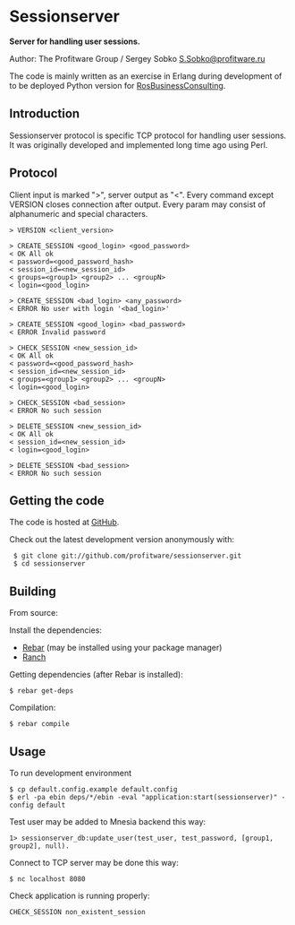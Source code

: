 Sessionserver
=============

**Server for handling user sessions.**

Author: The Profitware Group / Sergey Sobko <S.Sobko@profitware.ru>

The code is mainly written as an exercise in Erlang during development of to be deployed Python version for 
[RosBusinessConsulting](http://rbcholding.com/).

## Introduction

Sessionserver protocol is specific TCP protocol for handling user sessions. It was originally developed and implemented
long time ago using Perl.

## Protocol

Client input is marked ">", server output as "<". Every command except VERSION closes connection after output.
Every param may consist of alphanumeric and special characters.

```
> VERSION <client_version>

> CREATE_SESSION <good_login> <good_password> 
< OK All ok
< password=<good_password_hash>
< session_id=<new_session_id>
< groups=<group1> <group2> ... <groupN>
< login=<good_login>

> CREATE_SESSION <bad_login> <any_password> 
< ERROR No user with login '<bad_login>'

> CREATE_SESSION <good_login> <bad_password> 
< ERROR Invalid password

> CHECK_SESSION <new_session_id>
< OK All ok
< password=<good_password_hash>
< session_id=<new_session_id>
< groups=<group1> <group2> ... <groupN>
< login=<good_login>

> CHECK_SESSION <bad_session>
< ERROR No such session

> DELETE_SESSION <new_session_id>
< OK All ok
< session_id=<new_session_id>
< login=<good_login>

> DELETE_SESSION <bad_session>
< ERROR No such session
```

## Getting the code

The code is hosted at [GitHub](https://github.com/profitware/sessionserver/).

Check out the latest development version anonymously with:

```
 $ git clone git://github.com/profitware/sessionserver.git
 $ cd sessionserver
```

## Building

From source:

Install the dependencies:

- [Rebar](https://github.com/basho/rebar/) (may be installed using your package manager)
- [Ranch](https://github.com/ninenines/ranch/)

Getting dependencies (after Rebar is installed):

    $ rebar get-deps
    
Compilation:

    $ rebar compile
    
## Usage

To run development environment
```
$ cp default.config.example default.config
$ erl -pa ebin deps/*/ebin -eval "application:start(sessionserver)" -config default
```

Test user may be added to Mnesia backend this way:

    1> sessionserver_db:update_user(test_user, test_password, [group1, group2], null).

Connect to TCP server may be done this way:

    $ nc localhost 8080
    
Check application is running properly:

    CHECK_SESSION non_existent_session
    
 